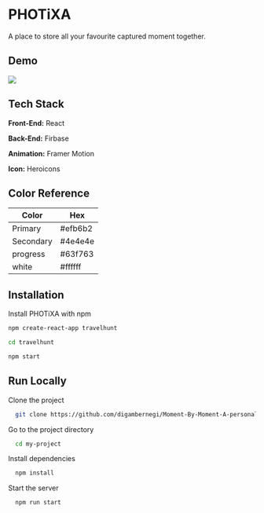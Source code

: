 
# PHOTiXA

A place to store all your favourite captured moment together.


## Demo

![](https://github.com/digambernegi/Moment-By-Moment-A-personal-gallary-collection-/assets/images/screenshot.png)


## Tech Stack

**Front-End:** React

**Back-End:** Firbase

**Animation:** Framer Motion

**Icon:** Heroicons



## Color Reference

| Color             | Hex                                                                |
| ----------------- | ------------------------------------------------------------------ |
| Primary | #efb6b2 |
| Secondary | #4e4e4e |
| progress | #63f763 |
| white | #ffffff |


## Installation

Install PHOTiXA with npm

```bash
npm create-react-app travelhunt
```
```bash
cd travelhunt
```
```bash
npm start
```



## Run Locally

Clone the project

```bash
  git clone https://github.com/digambernegi/Moment-By-Moment-A-personal-gallary-collection-.git
```

Go to the project directory

```bash
  cd my-project
```

Install dependencies

```bash
  npm install
```

Start the server

```bash
  npm run start
```


